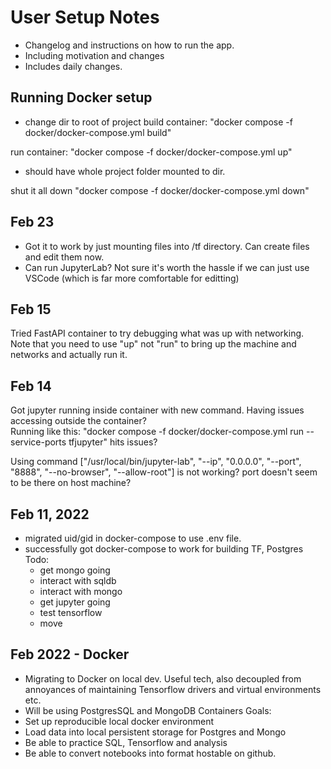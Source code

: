 # User Setup Notes
- Changelog and instructions on how to run the app.
- Including motivation and changes
- Includes daily changes.

## Running Docker setup
- change dir to root of project
build container:
"docker compose -f docker/docker-compose.yml build"

run container:
"docker compose -f docker/docker-compose.yml up"
- should have whole project folder mounted to dir.

shut it all down
"docker compose -f docker/docker-compose.yml down"

## Feb 23
- Got it to work by just mounting files into /tf directory.  Can create files and edit them now. 
- Can run JupyterLab?  Not sure it's worth the hassle if we can just use VSCode (which is far more comfortable for editting)

## Feb 15
Tried FastAPI container to try debugging what was up with networking.
Note that you need to use "up" not "run" to bring up the machine and networks
and actually run it.  

## Feb 14

Got jupyter running inside container with new command. 
Having issues accessing outside the container?  
Running like this:
"docker compose -f docker/docker-compose.yml run --service-ports tfjupyter"
hits issues?

Using command 
["/usr/local/bin/jupyter-lab", 
      "--ip", "0.0.0.0",
      "--port", "8888",
      "--no-browser",
      "--allow-root"]
is not working?  port doesn't seem to be there on host machine?

## Feb 11, 2022
- migrated uid/gid in docker-compose to use .env file.
- successfully got docker-compose to work for building TF, Postgres
Todo:
    - get mongo going
    - interact with sqldb
    - interact with mongo
    - get jupyter going
    - test tensorflow
    - move 


## Feb 2022 - Docker
- Migrating to Docker on local dev.  Useful tech, also decoupled from
annoyances of maintaining Tensorflow drivers and virtual environments etc.
- Will be using PostgresSQL and MongoDB Containers
Goals:
- Set up reproducible local docker environment
- Load data into local persistent storage for Postgres and Mongo
- Be able to practice SQL, Tensorflow and analysis
- Be able to convert notebooks into format hostable on github.